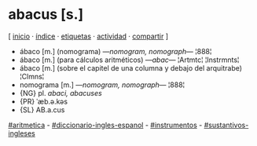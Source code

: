 # abacus [s.]
[ [inicio](https://github.com/jucardus/jucardus.github.io/blob/main/index.md) · [índice](https://github.com/jucardus/jucardus.github.io/blob/main/indices/indice.md) · [etiquetas](https://github.com/jucardus/jucardus.github.io/blob/main/indices/etiquetas.md) · [actividad](https://github.com/jucardus/jucardus.github.io/blob/main/indices/actividad.md) · [compartir](https://x.com/intent/tweet?text=abacus+%5Bs.%5D+%E2%80%94+Diccionario+ingl%C3%A9s-espa%C3%B1ol%2C+Sustantivos+ingleses%2C+Aritm%C3%A9tica%2C+Instrumentos%0A%0A%E2%86%92+https%3A%2F%2Fgithub.com%2Fjucardus%2Fjucardus.github.io%2Fblob%2Fmain%2Fa%2Fb%2Fa%2Fabacus-s.md%0A%0A%23aritmetica_jucardus+-+%23diccionario_ingles_espanol_jucardus+-+%23instrumentos_jucardus+-+%23sustantivos_ingleses_jucardus) ]

* ábaco [m.] (nomograma) —*nomogram, nomograph*— ¦888¦
* ábaco [m.] (para cálculos aritméticos) —*abac*— ¦Artmtc¦ ¦Instrmnts¦
* ábaco [m.] (sobre el capitel de una columna y debajo del arquitrabe) ¦Clmns¦
* nomograma [m.] —*nomogram, nomograph*— ¦888¦
* {NG} pl. _abaci, abacuses_
* {PR} ˈæb.ə.kəs
* {SL} AB.a.cus

[#aritmetica](https://github.com/jucardus/jucardus.github.io/blob/main/etiquetas/aritmetica.md) - [#diccionario-ingles-espanol](https://github.com/jucardus/jucardus.github.io/blob/main/etiquetas/diccionario-ingles-espanol.md) - [#instrumentos](https://github.com/jucardus/jucardus.github.io/blob/main/etiquetas/instrumentos.md) - [#sustantivos-ingleses](https://github.com/jucardus/jucardus.github.io/blob/main/etiquetas/sustantivos-ingleses.md)